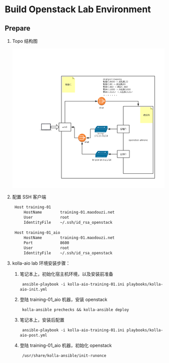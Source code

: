 # Build Openstack Lab Environment

## Prepare

1. Topo 结构图

    ![](img/openstack-env-architecture.png)

1. 配置 SSH 客户端

        Host training-01
            HostName        training-01.maodouzi.net
            User            root
            IdentityFile    ~/.ssh/id_rsa_openstack

        Host training-01_aio
            HostName        training-01.maodouzi.net
            Port            8600
            User            root
            IdentityFile    ~/.ssh/id_rsa_openstack

1. kolla-aio lab 环境安装步骤：
    1. 笔记本上，初始化宿主机环境，以及安装前准备

            ansible-playbook -i kolla-aio-training-01.ini playbooks/kolla-aio-init.yml

    1. 登陆 training-01_aio 机器，安装 openstack

            kolla-ansible prechecks && kolla-ansible deploy

    1. 笔记本上，安装后配置

            ansible-playbook -i kolla-aio-training-01.ini playbooks/kolla-aio-post.yml

    1. 登陆 training-01_aio 机器，初始化 openstack

            /usr/share/kolla-ansible/init-runonce
